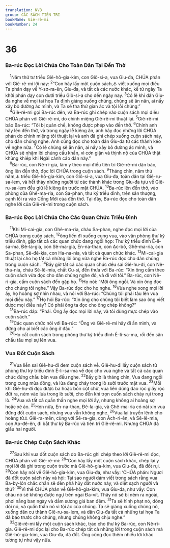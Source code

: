 ```yaml
---
translation: NVB
group: CÁC SÁCH TIÊN-TRI
bookName: Giê-rê-mi 
bookNumber: 24
---
```


<div class="title"><h1>36</h1><h3>Ba-rúc Đọc Lời Chúa Cho Toàn Dân Tại Đền Thờ </h3></div>
<span class="verse gie_36_1"> <sup>1</sup>Năm thứ tư triều Giê-hô-gia-kim, con Giô-si-a, vua Giu-đa, CHÚA phán với Giê-rê-mi lời này: </span>
<span class="verse gie_36_2"><sup>2</sup>“Con hãy lấy một cuộn sách,<a data-toggle="tooltip" data-placement="bottom" title="Đây là cuộn giấy cói (papyrus) vì da đốt khó cháy lại có mùi (xem câu 23)">⚓</a> viết xuống mọi điều Ta phán dạy về Y-sơ-ra-ên, Giu-đa, và tất cả các nước khác, kể từ ngày Ta khởi phán dạy con dưới triều Giô-si-a cho đến ngày nay. </span>
<span class="verse gie_36_3"><sup>3</sup>Có lẽ khi dân Giu-đa nghe về mọi tai họa Ta định giáng xuống chúng, chúng sẽ ăn năn, ai nấy xây bỏ đường ác mình, và Ta sẽ tha thứ gian ác và tội lỗi chúng.” <br/></span>
<span class="verse gie_36_4"> <sup>4</sup>Giê-rê-mi gọi Ba-rúc đến, và Ba-rúc ghi chép vào cuộn sách mọi điều CHÚA phán với Giê-rê-mi, do chính miệng Giê-rê-mi thuật lại. </span>
<span class="verse gie_36_5"><sup>5</sup>Giê-rê-mi bảo Ba-rúc: “Tôi bị quản chế, không được phép vào đền thờ. </span>
<span class="verse gie_36_6"><sup>6</sup>Chính anh hãy lên đền thờ, và trong ngày lễ kiêng ăn, anh hãy đọc những lời CHÚA phán do chính miệng tôi thuật lại và anh đã ghi chép xuống cuộn sách này, cho dân chúng nghe. Anh cũng đọc cho toàn dân Giu-đa từ các thành kéo về nghe nữa. </span>
<span class="verse gie_36_7"><sup>7</sup>Có lẽ chúng sẽ ăn năn, ai nấy xây bỏ đường ác mình, và CHÚA sẽ nhậm lời chúng cầu khẩn, vì cơn giận và thịnh nộ của CHÚA thật khủng khiếp khi Ngài cảnh cáo dân này.” <br/></span>
<span class="verse gie_36_8"> <sup>8</sup>Ba-rúc, con Nê-ri-gia, làm y theo mọi điều tiên tri Giê-rê-mi dặn bảo, ông lên đền thờ, đọc lời CHÚA trong cuộn sách. </span>
<span class="verse gie_36_9"><sup>9</sup>Tháng chín, năm thứ năm,<a data-toggle="tooltip" data-placement="bottom" title="Nhằm tháng 12 năm 604 T.C.">⚓</a> triều Giê-hô-gia-kim, con Giô-si-a, vua Giu-đa, toàn dân tại Giê-ru-sa-lem, và hết thảy những người từ các thành khác trong Giu-đa tựu về Giê-ru-sa-lem đều giữ lễ kiêng ăn trước mặt CHÚA. </span>
<span class="verse gie_36_10"><sup>10</sup>Ba-rúc lên đền thờ, vào phòng của Ghê-ma-ria, con Sa-phan, thư ký triều đình, trên sân thượng, cạnh lối ra vào Cổng Mới của đền thờ. Tại đây, Ba-rúc đọc cho toàn dân nghe lời của Giê-rê-mi trong cuộn sách. <br/></span>
<div class="title"><h3>Ba-rúc Đọc Lời Chúa Cho Các Quan Chức Triều Đình </h3></div>
<span class="verse gie_36_11"> <sup>11</sup>Khi Mi-cai-gia, con Ghê-ma-ria, cháu Sa-phan, nghe đọc mọi lời của CHÚA trong cuộn sách, </span>
<span class="verse gie_36_12"><sup>12</sup>ông liền đi xuống cung vua, vào văn phòng thư ký triều đình, gặp tất cả các quan chức đang ngồi họp: Thư ký triều đình Ê-li-sa-ma, Đê-la-gia, con Sê-ma-gia, En-na-than, con Ạc-bồ, Ghê-ma-ria, con Sa-phan, Sê-đê-kia, con Ha-na-nia, và tất cả quan chức khác. </span>
<span class="verse gie_36_13"><sup>13</sup>Mi-cai-gia thuật lại cho họ tất cả những lời ông vừa nghe Ba-rúc đọc cho dân chúng trong cuộn sách. </span>
<span class="verse gie_36_14"><sup>14</sup>Bấy giờ tất cả các quan chức đều sai Giê-hu-đi, con Nê-tha-nia, cháu Sê-lê-mia, chắt Cu-si, đến thưa với Ba-rúc: “Xin ông cầm theo cuộn sách vừa đọc cho dân chúng nghe đó, và đi với tôi.” Ba-rúc, con Nê-ri-gia, cầm cuộn sách đến gặp họ. </span>
<span class="verse gie_36_15"><sup>15</sup>Họ nói: “Mời ông ngồi. Và xin ông đọc cho chúng tôi nghe.” Vậy Ba-rúc đọc cho họ nghe. </span>
<span class="verse gie_36_16"><sup>16</sup>Vừa nghe xong mọi lời ấy, họ hoảng sợ nhìn nhau, và nói với Ba-rúc: “Chúng tôi phải tâu lên vua mọi điều này.” </span>
<span class="verse gie_36_17"><sup>17</sup>Họ hỏi Ba-rúc: “Xin ông cho chúng tôi biết làm sao ông viết được mọi điều này? Có phải ông ta đọc cho ông chép không?” <br/></span>
<span class="verse gie_36_18"> <sup>18</sup>Ba-rúc đáp: “Phải. Ông ấy đọc mọi lời này, và tôi dùng mực chép vào cuộn sách.” <br/></span>
<span class="verse gie_36_19"> <sup>19</sup>Các quan chức nói với Ba-rúc: “Ông và Giê-rê-mi hãy đi ẩn mình, và đừng cho ai biết các ông ở đâu.” <br/></span>
<span class="verse gie_36_20"> <sup>20</sup>Họ cất cuộn sách trong phòng thư ký triều đình Ê-li-sa-ma, rồi đến sân chầu tâu mọi sự lên vua. <br/></span>
<div class="title"><h3>Vua Đốt Cuộn Sách </h3></div>
<span class="verse gie_36_21"> <sup>21</sup>Vua liền sai Giê-hu-đi đem cuộn sách về. Giê-hu-đi lấy cuộn sách từ phòng thư ký triều đình Ê-li-sa-ma về đọc cho vua nghe và tất cả các quan chức đứng chầu bên vua đều nghe. </span>
<span class="verse gie_36_22"><sup>22</sup>Bấy giờ là tháng chín, Vua đang ngồi trong cung mùa đông, và lửa đang cháy trong lò sưởi trước mặt vua. </span>
<span class="verse gie_36_23"><sup>23</sup>Mỗi khi Giê-hu-đi đọc được ba hoặc bốn cột chữ, vua liền dùng dao rọc giấy rọc đứt ra, ném vào lửa trong lò sưởi, cho đến khi trọn cuốn sách cháy rụi trong lò. </span>
<span class="verse gie_36_24"><sup>24</sup>Vua và tất cả quần thần nghe mọi lời ấy, nhưng không ai hoảng sợ hoặc xé áo. </span>
<span class="verse gie_36_25"><sup>25</sup>Hơn nữa, En-na-than, Đê-la-gia, và Ghê-ma-ria có nài xin vua đừng đốt cuộn sách, nhưng vua vẫn không nghe. </span>
<span class="verse gie_36_26"><sup>26</sup>Vua lại truyền lệnh cho hoàng tử<a data-toggle="tooltip" data-placement="bottom" title="Các học giả chưa ngã ngũ về ‘hoàng tử’ là con vua, hoặc là một chức vụ trong triều đình. Xem 1Vua 22:26; Giê 38:6">⚓</a> Giê-ra-mên, cùng với Sê-ra-gia, con Ách-ri-ên, và Sê-lê-mia, con Áp-đê-ên, đi bắt thư ký Ba-rúc và tiên tri Giê-rê-mi. Nhưng CHÚA đã giấu hai người. <br/></span>
<div class="title"><h3>Ba-rúc Chép Cuộn Sách Khác </h3></div>
<span class="verse gie_36_27"> <sup>27</sup>Sau khi vua đốt cuộn sách do Ba-rúc ghi chép theo lời Giê-rê-mi đọc, CHÚA phán với Giê-rê-mi: </span>
<span class="verse gie_36_28"><sup>28</sup>“Con hãy lấy một cuộn sách khác, chép lại y mọi lời đã ghi trong cuộn trước mà Giê-hô-gia-kim, vua Giu-đa, đã đốt rụi. </span>
<span class="verse gie_36_29"><sup>29</sup>Con hãy nói về Giê-hô-gia-kim, vua Giu-đa, như vầy: ‘CHÚA phán: Ngươi đã đốt cuộn sách này và hỏi: Tại sao ngươi dám viết trong sách rằng vua Ba-by-lôn chắc chắn sẽ đến phá hủy đất nước này, và diệt sạch người và thú?’ </span>
<span class="verse gie_36_30"><sup>30</sup>Vì thế CHÚA phán về Giê-hô-gia-kim, vua Giu-đa, như vầy: Con cháu nó sẽ không được ngự trên ngai Đa-vít. Thây nó sẽ bị ném ra ngoài, phơi nắng ban ngày và dầm sương giá ban đêm. </span>
<span class="verse gie_36_31"><sup>31</sup>Ta sẽ hình phạt nó, dòng dõi nó, và quần thần nó vì tội ác của chúng. Ta sẽ giáng xuống chúng nó, xuống dân cư thành Giê-ru-sa-lem, và dân Giu-đa tất cả những tai họa Ta đã báo trước cho chúng, nhưng chúng không chịu nghe.” <br/></span>
<span class="verse gie_36_32"> <sup>32</sup>Giê-rê-mi lấy một cuộn sách khác, trao cho thư ký Ba-rúc, con Nê-ri-gia. Giê-rê-mi đọc lại cho Ba-rúc chép tất cả những lời trong cuộn sách mà Giê-hô-gia-kim, vua Giu-đa, đã đốt. Ông cũng đọc thêm nhiều lời khác tương tự như vậy nữa. <br/></span>
